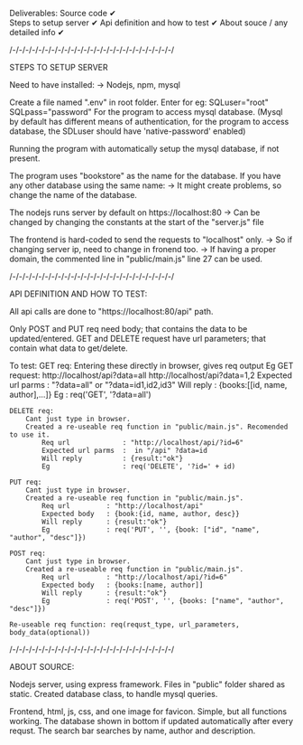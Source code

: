 Deliverables:
Source code 					✔	
Steps to setup server			✔
Api definition and how to test	✔
About souce / any detailed info	✔


/-/-/-/-/-/-/-/-/-/-/-/-/-/-/-/-/-/-/-/-/-/-/-/-/-/

STEPS TO SETUP SERVER

Need to have installed:
	-> Nodejs, npm, mysql 

Create a file named ".env" in root folder.
Enter for eg:
SQLuser="root"
SQLpass="password"
For the program to access mysql database.
(Mysql by default has different means of authentication, for the program to access database, the SDLuser should have 'native-password' enabled)

Running the program with automatically setup the mysql database, if not present.

The program uses "bookstore" as the name for the database.
If you have any other database using the same name:
	-> It might create problems, so change the name of the database.

The nodejs runs server by default on https://localhost:80
	-> Can be changed by changing the constants at the start of the "server.js" file

The frontend is hard-coded to send the requests to "localhost" only.
	-> So if changing server ip, need to change in fronend too.
	-> If having a proper domain, the commented line in "public/main.js" line 27 can be used.

/-/-/-/-/-/-/-/-/-/-/-/-/-/-/-/-/-/-/-/-/-/-/-/-/-/

API DEFINITION AND HOW TO TEST:

All api calls are done to "https://localhost:80/api" path.

Only POST and PUT req need body; that contains the data to be updated/entered.
GET and DELETE request have url parameters; that contain what data to get/delete.

To test:
	GET req:
		Entering these directly in browser, gives req output
		Eg GET request: http://localhost/api?data=all
						http://localhost/api?data=1,2
			Expected url parms 	: "?data=all" or "?data=id1,id2,id3"
			Will reply			: {books:[[id, name, author],...]}
			Eg					: req('GET', '?data=all')

	DELETE req:
		Cant just type in browser.
		Created a re-useable req function in "public/main.js". Recomended to use it. 
			Req url 			: "http://localhost/api/?id=6"
			Expected url parms 	:  in "/api" ?data=id
			Will reply			: {result:"ok"}
			Eg					: req('DELETE', '?id=' + id)

	PUT req:
		Cant just type in browser.
		Created a re-useable req function in "public/main.js".
			Req url 		: "http://localhost/api"
			Expected body 	: {book:{id, name, author, desc}}
			Will reply		: {result:"ok"}
			Eg				: req('PUT', '', {book: ["id", "name", "author", "desc"]})

	POST req:
		Cant just type in browser.
		Created a re-useable req function in "public/main.js".
			Req url 		: "http://localhost/api/?id=6"
			Expected body 	: {books:[name, author]]
			Will reply		: {result:"ok"}
			Eg				: req('POST', '', {books: ["name", "author", "desc"]})

	Re-useable req function: req(requst_type, url_parameters, body_data(optional))

/-/-/-/-/-/-/-/-/-/-/-/-/-/-/-/-/-/-/-/-/-/-/-/-/-/


ABOUT SOURCE:

Nodejs server, using express framework.
Files in "public" folder shared as static.
Created database class, to handle mysql queries.

Frontend, html, js, css, and one image for favicon.
Simple, but all functions working.
The database shown in bottom if updated automatically after every requst.
The search bar searches by name, author and description.